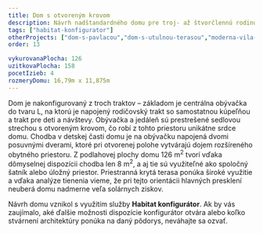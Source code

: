 ```yaml
---
title: Dom s otvoreným krovom
description: Návrh nadštandardného domu pre troj- až štvorčlennú rodinu. Tvarovo kombinuje plochú vegetačnú strechu a trakt so sedlovou strechou s priznaným krovom v interiéri. Pri návrhu sme využili Habitat konfigurátor a po definovaní architektúry overili energetickú bilanciu domu na konkrétnej parcele.
tags: ["habitat-konfigurator"]
otherProjects: ["dom-s-pavlacou","dom-s-utulnou-terasou","moderna-vila-v-rusovciach"]
order: 13

vykurovanaPlocha: 126
uzitkovaPlocha: 158
pocetIzieb: 4
rozmeryDomu: 16,79m x 11,875m
---
```


Dom je nakonfigurovaný z troch traktov – základom je centrálna obývačka do tvaru L, na ktorú je napojený rodičovský trakt so samostatnou kúpeľňou a trakt pre deti a návštevy. Obývačka a jedáleň sú prestrešené sedlovou strechou s otvoreným krovom, čo robí z tohto priestoru unikátne srdce domu. Chodba v detskej časti domu je na obývačku napojená dvomi posuvnými dverami, ktoré pri otvorenej polohe vytvárajú dojem rozšíreného obytného priestoru. Z podlahovej plochy domu 126 m<sup>2</sup> tvorí vďaka dômyselnej dispozícii chodba len 8 m<sup>2</sup>, a aj tie sú využiteľné ako spoločný šatník alebo úložný priestor. Priestranná krytá terasa ponúka široké využitie a vďaka analýze tienenia vieme, že pri tejto orientácii hlavných presklení neuberá domu nadmerne veľa solárnych ziskov.

Návrh domu vznikol s využitím služby <strong>Habitat konfigurátor</strong>. Ak by vás zaujímalo, aké ďalšie možnosti dispozície konfigurátor otvára alebo koľko stvárnení architektúry ponúka na daný pôdorys, neváhajte sa ozvať.


